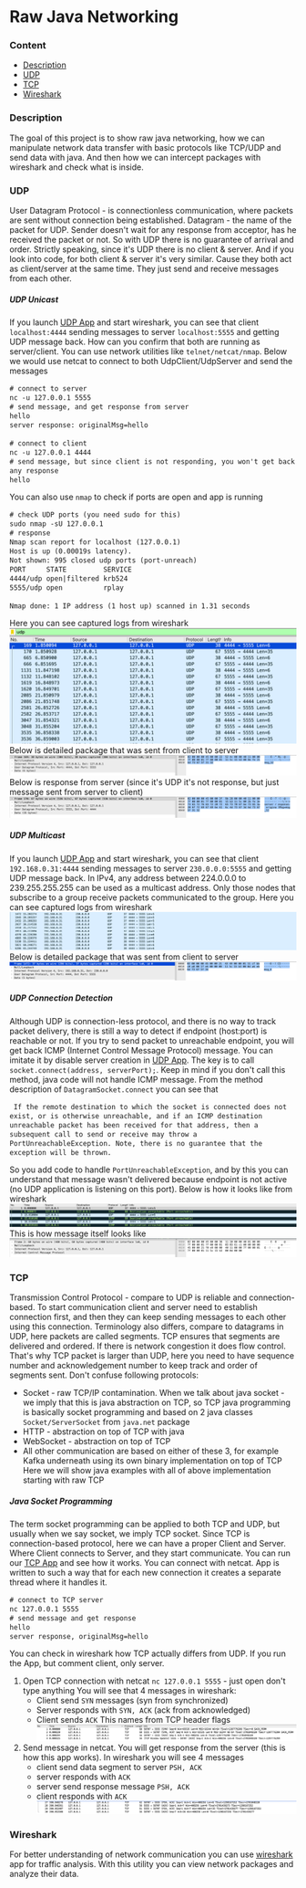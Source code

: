 # Raw Java Networking

### Content
* [Description](#description)
* [UDP](#udp)
* [TCP](#tcp)
* [Wireshark](#wireshark)

### Description
The goal of this project is to show raw java networking, how we can manipulate network data transfer with basic protocols like TCP/UDP and send data with java. And then how we can intercept packages with wireshark and check what is inside.

### UDP
User Datagram Protocol - is connectionless communication, where packets are sent without connection being established. Datagram - the name of the packet for UDP. Sender doesn't wait for any response from acceptor, has he received the packet or not. So with UDP there is no guarantee of arrival and order.
Strictly speaking, since it's UDP there is no client & server. And if you look into code, for both client & server it's very similar. Cause they both act as client/server at the same time. They just send and receive messages from each other.

##### UDP Unicast
If you launch [UDP App](/src/main/java/com/network/raw/udp/unicast/App.java) and start wireshark, you can see that client `localhost:4444` sending messages to server `localhost:5555` and getting UDP message back.
How can you confirm that both are running as server/client. You can use network utilities like `telnet/netcat/nmap`. Below we would use netcat to connect to both UdpClient/UdpServer and send the messages
```shell
# connect to server
nc -u 127.0.0.1 5555
# send message, and get response from server
hello
server response: originalMsg=hello

# connect to client
nc -u 127.0.0.1 4444
# send message, but since client is not responding, you won't get back any response
hello
```
You can also use `nmap` to check if ports are open and app is running
```shell
# check UDP ports (you need sudo for this)
sudo nmap -sU 127.0.0.1
# response
Nmap scan report for localhost (127.0.0.1)
Host is up (0.00019s latency).
Not shown: 995 closed udp ports (port-unreach)
PORT     STATE         SERVICE
4444/udp open|filtered krb524
5555/udp open          rplay

Nmap done: 1 IP address (1 host up) scanned in 1.31 seconds
```

Here you can see captured logs from wireshark
![wireshark UDP client-server](/data/wireshark-udp-client-server.png)
Below is detailed package that was sent from client to server
![wireshark UDP client request](/data/wireshark-udp-client-request.png)
Below is response from server (since it's UDP it's not response, but just message sent from server to client)
![wireshark UDP server response](/data/wireshark-udp-server-response.png)

##### UDP Multicast
If you launch [UDP App](/src/main/java/com/network/raw/udp/multicast/App.java) and start wireshark, you can see that client `192.168.0.31:4444` sending messages to server `230.0.0.0:5555` and getting UDP message back.
In IPv4, any address between 224.0.0.0 to 239.255.255.255 can be used as a multicast address. Only those nodes that subscribe to a group receive packets communicated to the group.
Here you can see captured logs from wireshark
![wireshark UDP client-server](/data/wireshark-udp-multicast.png)
Below is detailed package that was sent from client to server
![wireshark UDP client request](/data/wireshark-udp-multicast-message.png)

##### UDP Connection Detection
Although UDP is connection-less protocol, and there is no way to track packet delivery, there is still a way to detect if endpoint (host:port) is reachable or not. If you try to send packet to unreachable endpoint, you will get back ICMP (Internet Control Message Protocol) message.
You can imitate it by disable server creation in [UDP App](/src/main/java/com/network/raw/udp/unicast/App.java). The key is to call `socket.connect(address, serverPort);`. Keep in mind if you don't call this method, java code will not handle ICMP message. From the method description of `DatagramSocket.connect` you can see that
```
 If the remote destination to which the socket is connected does not exist, or is otherwise unreachable, and if an ICMP destination unreachable packet has been received for that address, then a subsequent call to send or receive may throw a PortUnreachableException. Note, there is no guarantee that the exception will be thrown.
```
So you add code to handle `PortUnreachableException`, and by this you can understand that message wasn't delivered because endpoint is not active (no UDP application is listening on this port).
Below is how it looks like from wireshark
![wireshark UDP client-server](/data/wireshark-udp-icmp-response.png)
This is how message itself looks like
![wireshark UDP client-server](/data/wireshark-udp-icmp-message.png)

### TCP
Transmission Control Protocol - compare to UDP is reliable and connection-based. To start communication client and server need to establish connection first, and then they can keep sending messages to each other using this connection. Terminology also differs, compare to datagrams in UDP, here packets are called segments. TCP ensures that segments are delivered and ordered. If there is network congestion it does flow control. That's why TCP packet is larger than UDP, here you need to have sequence number and acknowledgement number to keep track and order of segments sent.
Don't confuse following protocols:
* Socket - raw TCP/IP contamination. When we talk about java socket - we imply that this is java abstraction on TCP, so TCP java programming is basically socket programming and based on 2 java classes `Socket/ServerSocket` from `java.net` package
* HTTP - abstraction on top of TCP with java
* WebSocket - abstraction on top of TCP
* All other communication are based on either of these 3, for example Kafka underneath using its own binary implementation on top of TCP
Here we will show java examples with all of above implementation starting with raw TCP

##### Java Socket Programming
The term socket programming can be applied to both TCP and UDP, but usually when we say socket, we imply TCP socket. Since TCP is connection-based protocol, here we can have a proper Client and Server. Where Client connects to Server, and they start communicate. You can run our [TCP App](/src/main/java/com/network/raw/tcp/socket/App.java) and see how it works. You can connect with netcat. App is written to such a way that for each new connection it creates a separate thread where it handles it.
```shell
# connect to TCP server
nc 127.0.0.1 5555
# send message and get response
hello
server response, originalMsg=hello
```
You can check in wireshark how TCP actually differs from UDP. If you run the App, but comment client, only server.
1. Open TCP connection with netcat `nc 127.0.0.1 5555` - just open don't type anything
You will see that 4 messages in wireshark:
   * Client send `SYN` messages (syn from synchronized)
   * Server responds with `SYN, ACK` (ack from acknowledged)
   * Client sends `ACK`
This names from TCP header flags
![wireshark TCP client-server](/data/wireshark-tcp-open-connection.png)
2. Send message in netcat. You will get response from the server (this is how this app works). In wireshark you will see 4 messages
   * client send data segment to server `PSH, ACK`
   * server responds with `ACK`
   * server send response message `PSH, ACK`
   * client responds with `ACK`
![wireshark TCP messages](/data/wireshark-tcp-4-messages.png)

### Wireshark
For better understanding of network communication you can use [wireshark](https://www.wireshark.org) app for traffic analysis. With this utility you can view network packages and analyze their data.